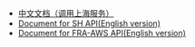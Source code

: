 - [中文文档（调用上海服务）](ch-ch.md)
- [Document for SH API(English version)](ch-en.md)
- [Document for FRA-AWS API(English version)](fra-en.md)

